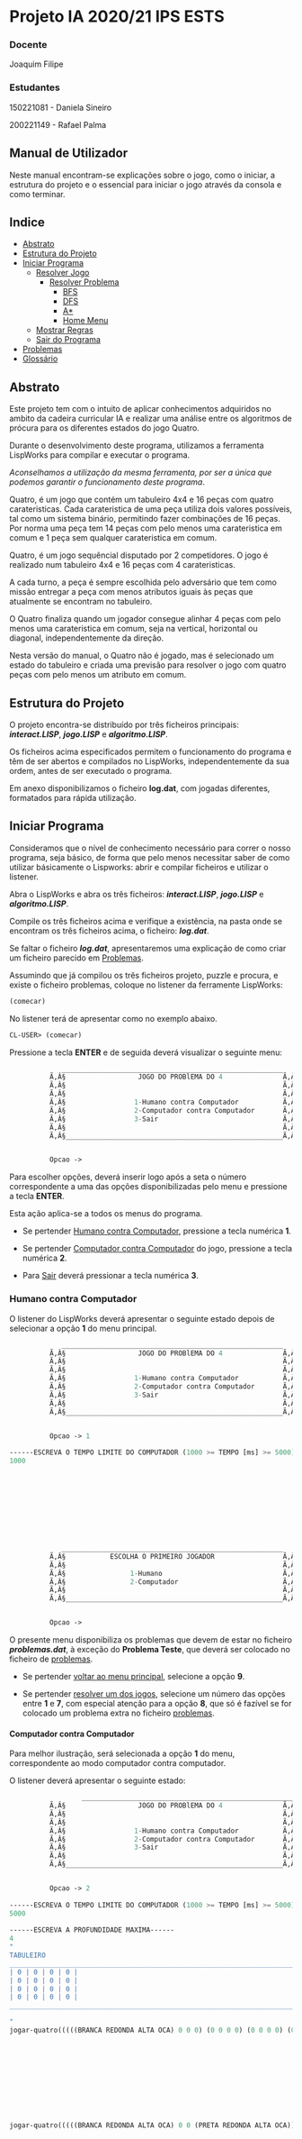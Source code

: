 # Projeto IA 2020/21 IPS ESTS

### **Docente**
Joaquim Filipe

### **Estudantes**
150221081 - Daniela Sineiro

200221149 - Rafael Palma

## **Manual de Utilizador**
Neste manual encontram-se explicações sobre o jogo, como o iniciar, a estrutura do projeto e o essencial para iniciar o jogo através da consola e como terminar.

## **Indice**
* [Abstrato](#doc-abstract)
* [Estrutura do Projeto](#doc-estrutura)
* [Iniciar Programa](#tut-iniciar)
    * [Resolver Jogo](#mc-resolve-jogo)
        * [Resolver Problema](#mc-problema)
            * [BFS](#mc-bfs)
            * [DFS](#mc-dfs)
            * [A*](#mc-a-star)
            * [Home Menu](#mc-home-menu)
    * [Mostrar Regras](#mc-ver-regras)
    * [Sair do Programa](#sair-programa)
* [Problemas](#tut-problemas)
* [Glossário](#glossario)

## <a name="doc-abstract">**Abstrato**</a>
Este projeto tem com o intuito de aplicar conhecimentos adquiridos no ambito da cadeira curricular IA e realizar uma análise entre os algoritmos de prócura para os diferentes estados do jogo Quatro.

Durante o desenvolvimento deste programa, utilizamos a ferramenta LispWorks para compilar e executar o programa.

*Aconselhamos a utilização da mesma ferramenta, por ser a única que podemos garantir o funcionamento deste programa*.

Quatro, é um jogo que contém um tabuleiro 4x4 e 16 peças com quatro carateristicas. Cada carateristica de uma peça utiliza dois valores possíveis, tal como um sistema binário, permitindo fazer combinações de 16 peças. Por norma uma peça tem 14 peças com pelo menos uma carateristica em comum e 1 peça sem qualquer carateristica em comum.

Quatro, é um jogo sequêncial disputado por 2 competidores.
O jogo é realizado num tabuleiro 4x4 e 16 peças com 4 carateristicas.

A cada turno, a peça é sempre escolhida pelo adversário que tem como missão entregar a peça com menos atributos iguais às peças que atualmente se encontram no tabuleiro.

O Quatro finaliza quando um jogador consegue alinhar 4 peças com pelo menos uma carateristica em comum, seja na vertical, horizontal ou diagonal, independentemente da direção.

Nesta versão do manual, o Quatro não é jogado, mas é selecionado um estado do tabuleiro e criada uma previsão para resolver o jogo com quatro peças com pelo menos um atributo em comum.

## <a name="doc-estrutura">**Estrutura do Projeto**</a>
O projeto encontra-se distribuído por três ficheiros principais: ***interact.LISP***, ***jogo.LISP*** e ***algoritmo.LISP***.

Os ficheiros acima especificados permitem o funcionamento do programa e têm de ser abertos e compilados no LispWorks, independentemente da sua ordem, antes de ser executado o programa.

Em anexo disponibilizamos o ficheiro **log.dat**, com jogadas diferentes, formatados para rápida utilização.


## <a name="tut-iniciar">**Iniciar Programa**</a>
Consideramos que o nível de conhecimento necessário para correr o nosso programa, seja básico, de forma que pelo menos necessitar saber de como utilizar básicamente o Lispworks: abrir e compilar ficheiros e utilizar o listener.

Abra o LispWorks e abra os três ficheiros: ***interact.LISP***, ***jogo.LISP*** e ***algoritmo.LISP***.

Compile os três ficheiros acima e verifique a existência, na pasta onde se encontram os três ficheiros acima, o ficheiro: ***log.dat***.

Se faltar o ficheiro ***log.dat***, apresentaremos uma explicação de como criar um ficheiro parecido em [Problemas](#tut-problemas).

Assumindo que já compilou os três ficheiros projeto, puzzle e procura, e existe o ficheiro problemas, coloque no listener da ferramente LispWorks:

```l
(comecar)
```

No listener terá de apresentar como no exemplo abaixo.

```lisp
CL-USER> (comecar)
```

Pressione a tecla **ENTER** e de seguida deverá visualizar o seguinte menu:

```lisp
             _______________________________________________________
          Ã‚Â§                  JOGO DO PROBlEMA DO 4               Ã‚Â§
          Ã‚Â§                                                      Ã‚Â§
          Ã‚Â§                                                      Ã‚Â§
          Ã‚Â§                 1-Humano contra Computador           Ã‚Â§
          Ã‚Â§                 2-Computador contra Computador       Ã‚Â§
          Ã‚Â§                 3-Sair                               Ã‚Â§
          Ã‚Â§                                                      Ã‚Â§
          Ã‚Â§______________________________________________________Ã‚Â§


          Opcao ->
```

Para escolher opções, deverá inserir logo após a seta o número correspondente a uma das opções disponibilizadas pelo menu e pressione a tecla **ENTER**.

Esta ação aplica-se a todos os menus do programa.

* Se pertender [Humano contra Computador](#mc-resolve-jogo), pressione a tecla numérica **1**.

* Se pertender [Computador contra Computador](#mc-ver-regras) do jogo, pressione a tecla numérica **2**. 

* Para [Sair](#sair-programa) deverá pressionar a tecla numérica **3**.

### <a name="mc-resolve-jogo">Humano contra Computador</a>
O listener do LispWorks deverá apresentar o seguinte estado depois de selecionar a opção **1** do menu principal.

```lisp
             _______________________________________________________
          Ã‚Â§                  JOGO DO PROBlEMA DO 4               Ã‚Â§
          Ã‚Â§                                                      Ã‚Â§
          Ã‚Â§                                                      Ã‚Â§
          Ã‚Â§                 1-Humano contra Computador           Ã‚Â§
          Ã‚Â§                 2-Computador contra Computador       Ã‚Â§
          Ã‚Â§                 3-Sair                               Ã‚Â§
          Ã‚Â§                                                      Ã‚Â§
          Ã‚Â§______________________________________________________Ã‚Â§


          Opcao -> 1
   
------ESCREVA O TEMPO LIMITE DO COMPUTADOR (1000 >= TEMPO [ms] >= 5000)------
1000










             _______________________________________________________
          Ã‚Â§           ESCOLHA O PRIMEIRO JOGADOR                 Ã‚Â§
          Ã‚Â§                                                      Ã‚Â§
          Ã‚Â§                1-Humano                              Ã‚Â§
          Ã‚Â§                2-Computador                          Ã‚Â§
          Ã‚Â§                                                      Ã‚Â§
          Ã‚Â§______________________________________________________Ã‚Â§


          Opcao -> 
```

O presente menu disponibiliza os problemas que devem de estar no ficheiro ***problemas.dat***, à exceção do **Problema Teste**, que deverá ser colocado no ficheiro de [problemas](#tut-problemas).

* Se pertender [voltar ao menu principal](#mc-home-menu), selecione a opção **9**.

* Se pertender [resolver um dos jogos](#mc-problema), selecione um número das opções entre **1** e **7**, com especial atenção para a opção **8**, que só é fazível se for colocado um problema extra no ficheiro [problemas](#tut-problemas).

#### <a name="mc-problema">Computador contra Computador</a>
Para melhor ilustração, será selecionada a opção **1** do menu, correspondente ao modo computador contra computador.

O listener deverá apresentar o seguinte estado:

```lisp
                  _______________________________________________________
          Ã‚Â§                  JOGO DO PROBlEMA DO 4               Ã‚Â§
          Ã‚Â§                                                      Ã‚Â§
          Ã‚Â§                                                      Ã‚Â§
          Ã‚Â§                 1-Humano contra Computador           Ã‚Â§
          Ã‚Â§                 2-Computador contra Computador       Ã‚Â§
          Ã‚Â§                 3-Sair                               Ã‚Â§
          Ã‚Â§                                                      Ã‚Â§
          Ã‚Â§______________________________________________________Ã‚Â§


          Opcao -> 2
   
------ESCREVA O TEMPO LIMITE DO COMPUTADOR (1000 >= TEMPO [ms] >= 5000)------
5000
   
------ESCREVA A PROFUNDIDADE MAXIMA------
4
"
TABULEIRO
_________________________________________________________________________________________________________________________
| 0 | 0 | 0 | 0 |
| 0 | 0 | 0 | 0 |
| 0 | 0 | 0 | 0 |
| 0 | 0 | 0 | 0 |
_________________________________________________________________________________________________________________________

"
jogar-quatro(((((BRANCA REDONDA ALTA OCA) 0 0 0) (0 0 0 0) (0 0 0 0) (0 0 0 0)) ((PRETA REDONDA ALTA OCA) (BRANCA REDONDA BAIXA OCA) (PRETA REDONDA BAIXA OCA) (BRANCA QUADRADA ALTA OCA) (PRETA QUADRADA ALTA OCA) (BRANCA QUADRADA BAIXA OCA) (PRETA QUADRADA BAIXA OCA) (BRANCA REDONDA ALTA CHEIA) (PRETA REDONDA ALTA CHEIA) (BRANCA REDONDA BAIXA CHEIA) (PRETA REDONDA BAIXA CHEIA) (BRANCA QUADRADA ALTA CHEIA) (PRETA QUADRADA ALTA CHEIA) (BRANCA QUADRADA BAIXA CHEIA) (PRETA QUADRADA BAIXA CHEIA))) 3 1 1 ((((0 0 0 0) (0 0 0 0) (0 0 0 0) (0 0 0 0)) ((BRANCA REDONDA ALTA OCA) (PRETA REDONDA ALTA OCA) (BRANCA REDONDA BAIXA OCA) (PRETA REDONDA BAIXA OCA) (BRANCA QUADRADA ALTA OCA) (PRETA QUADRADA ALTA OCA) (BRANCA QUADRADA BAIXA OCA) (PRETA QUADRADA BAIXA OCA) (BRANCA REDONDA ALTA CHEIA) (PRETA REDONDA ALTA CHEIA) (BRANCA REDONDA BAIXA CHEIA) (PRETA REDONDA BAIXA CHEIA) (BRANCA QUADRADA ALTA CHEIA) (PRETA QUADRADA ALTA CHEIA) (BRANCA QUADRADA BAIXA CHEIA) (PRETA QUADRADA BAIXA CHEIA))) 0 1 0 NIL))











jogar-quatro(((((BRANCA REDONDA ALTA OCA) 0 0 (PRETA REDONDA ALTA OCA)) (0 0 0 0) (0 0 0 0) (0 0 0 0)) ((BRANCA REDONDA BAIXA OCA) (PRETA REDONDA BAIXA OCA) (BRANCA QUADRADA ALTA OCA) (PRETA QUADRADA ALTA OCA) (BRANCA QUADRADA BAIXA OCA) (PRETA QUADRADA BAIXA OCA) (BRANCA REDONDA ALTA CHEIA) (PRETA REDONDA ALTA CHEIA) (BRANCA REDONDA BAIXA CHEIA) (PRETA REDONDA BAIXA CHEIA) (BRANCA QUADRADA ALTA CHEIA) (PRETA QUADRADA ALTA CHEIA) (BRANCA QUADRADA BAIXA CHEIA) (PRETA QUADRADA BAIXA CHEIA))) -14 -1 1 (((((BRANCA REDONDA ALTA OCA) 0 0 0) (0 0 0 0) (0 0 0 0) (0 0 0 0)) ((PRETA REDONDA ALTA OCA) (BRANCA REDONDA BAIXA OCA) (PRETA REDONDA BAIXA OCA) (BRANCA QUADRADA ALTA OCA) (PRETA QUADRADA ALTA OCA) (BRANCA QUADRADA BAIXA OCA) (PRETA QUADRADA BAIXA OCA) (BRANCA REDONDA ALTA CHEIA) (PRETA REDONDA ALTA CHEIA) (BRANCA REDONDA BAIXA CHEIA) (PRETA REDONDA BAIXA CHEIA) (BRANCA QUADRADA ALTA CHEIA) (PRETA QUADRADA ALTA CHEIA) (BRANCA QUADRADA BAIXA CHEIA) (PRETA QUADRADA BAIXA CHEIA))) -3 -1 0 NIL))











jogar-quatro(((((BRANCA REDONDA ALTA OCA) (BRANCA REDONDA BAIXA OCA) 0 (PRETA REDONDA ALTA OCA)) (0 0 0 0) (0 0 0 0) (0 0 0 0)) ((PRETA REDONDA BAIXA OCA) (BRANCA QUADRADA ALTA OCA) (PRETA QUADRADA ALTA OCA) (BRANCA QUADRADA BAIXA OCA) (PRETA QUADRADA BAIXA OCA) (BRANCA REDONDA ALTA CHEIA) (PRETA REDONDA ALTA CHEIA) (BRANCA REDONDA BAIXA CHEIA) (PRETA REDONDA BAIXA CHEIA) (BRANCA QUADRADA ALTA CHEIA) (PRETA QUADRADA ALTA CHEIA) (BRANCA QUADRADA BAIXA CHEIA) (PRETA QUADRADA BAIXA CHEIA))) 1005 1 1 (((((BRANCA REDONDA ALTA OCA) 0 0 (PRETA REDONDA ALTA OCA)) (0 0 0 0) (0 0 0 0) (0 0 0 0)) ((BRANCA REDONDA BAIXA OCA) (PRETA REDONDA BAIXA OCA) (BRANCA QUADRADA ALTA OCA) (PRETA QUADRADA ALTA OCA) (BRANCA QUADRADA BAIXA OCA) (PRETA QUADRADA BAIXA OCA) (BRANCA REDONDA ALTA CHEIA) (PRETA REDONDA ALTA CHEIA) (BRANCA REDONDA BAIXA CHEIA) (PRETA REDONDA BAIXA CHEIA) (BRANCA QUADRADA ALTA CHEIA) (PRETA QUADRADA ALTA CHEIA) (BRANCA QUADRADA BAIXA CHEIA) (PRETA QUADRADA BAIXA CHEIA))) 14 1 0 NIL))











jogar-quatro(((((BRANCA REDONDA ALTA OCA) (BRANCA REDONDA BAIXA OCA) (PRETA REDONDA BAIXA CHEIA) (PRETA REDONDA ALTA OCA)) (0 0 0 0) (0 0 0 0) (0 0 0 0)) ((PRETA REDONDA BAIXA OCA) (BRANCA QUADRADA ALTA OCA) (PRETA QUADRADA ALTA OCA) (BRANCA QUADRADA BAIXA OCA) (PRETA QUADRADA BAIXA OCA) (BRANCA REDONDA ALTA CHEIA) (PRETA REDONDA ALTA CHEIA) (BRANCA REDONDA BAIXA CHEIA) (BRANCA QUADRADA ALTA CHEIA) (PRETA QUADRADA ALTA CHEIA) (BRANCA QUADRADA BAIXA CHEIA) (PRETA QUADRADA BAIXA CHEIA))) -10006 -1 1 (((((BRANCA REDONDA ALTA OCA) (BRANCA REDONDA BAIXA OCA) 0 (PRETA REDONDA ALTA OCA)) (0 0 0 0) (0 0 0 0) (0 0 0 0)) ((PRETA REDONDA BAIXA OCA) (BRANCA QUADRADA ALTA OCA) (PRETA QUADRADA ALTA OCA) (BRANCA QUADRADA BAIXA OCA) (PRETA QUADRADA BAIXA OCA) (BRANCA REDONDA ALTA CHEIA) (PRETA REDONDA ALTA CHEIA) (BRANCA REDONDA BAIXA CHEIA) (PRETA REDONDA BAIXA CHEIA) (BRANCA QUADRADA ALTA CHEIA) (PRETA QUADRADA ALTA CHEIA) (BRANCA QUADRADA BAIXA CHEIA) (PRETA QUADRADA BAIXA CHEIA))) -1005 -1 0 NIL))











"
TABULEIRO
_________________________________________________________________________________________________________________________
| (BRANCA REDONDA ALTA OCA) | (BRANCA REDONDA BAIXA OCA) | (PRETA REDONDA BAIXA CHEIA) | (PRETA REDONDA ALTA OCA) |
| 0 | 0 | 0 | 0 |
| 0 | 0 | 0 | 0 |
| 0 | 0 | 0 | 0 |
_________________________________________________________________________________________________________________________

"










             _______________________________________________________
          Ã‚Â§                  JOGO DO PROBlEMA DO 4               Ã‚Â§
          Ã‚Â§                                                      Ã‚Â§
          Ã‚Â§                                                      Ã‚Â§
          Ã‚Â§                 1-Humano contra Computador           Ã‚Â§
          Ã‚Â§                 2-Computador contra Computador       Ã‚Â§
          Ã‚Â§                 3-Sair                               Ã‚Â§
          Ã‚Â§                                                      Ã‚Â§
          Ã‚Â§______________________________________________________Ã‚Â§


          Opcao -> 

```
* Neste modo de jogo os computadores vão jogar sozinhos.


##### <a name="mc-TL">Tempo limite</a>
O listener do Lispworks deverá apresentar o seguinte:

```lisp
------ESCREVA O TEMPO LIMITE DO COMPUTADOR (1000 >= TEMPO [ms] >= 5000)------
```

##### <a name="mc-PM">Profundidade Maxima</a>
O listener do Lispworks deverá apresentar o seguinte:

```lisp
------ESCREVA A PROFUNDIDADE MAXIMA------
```


Cada problema apenas altera-se perante as jogadas geradas com as peças colocadas no tabuleiro e retiradas da sua reserva.

No ficheiro ***log.dat***, apenas necessita de registar todas as jogadas efetuadas pelos jogadores e quais os nós que foram analizados, cortados, expandidos e os cortes alfas e betas.

Como mencionada varias vezes ao longo do manual, o ficheiro ***log.dat*** apenas contém as jogadas efetuadas pelos jogadores.

Para tal apenas necessita de abrir o ficheiro ***problemas.dat*** e colocar um problema, de perferência diferente dos problemas existentes, tendo em conta com o exemplo acima ilistrado e manter a separação de uma linha entre o último problema do ficheiro e o novo problema a inserir.

Se tiver dúvidas veja como os problemas no ficheiro ***log.dat*** se encontram colocados.

## **Glossário**
* **LispWorks**: Ferramenta que permite compilação e execução de código Common Lisp. O seu ambiente léxico não é dinâmico.

* **Problema/s**: Designa-se ao estado de um tabuleiro, acompanhado pela sua reserva de peças.